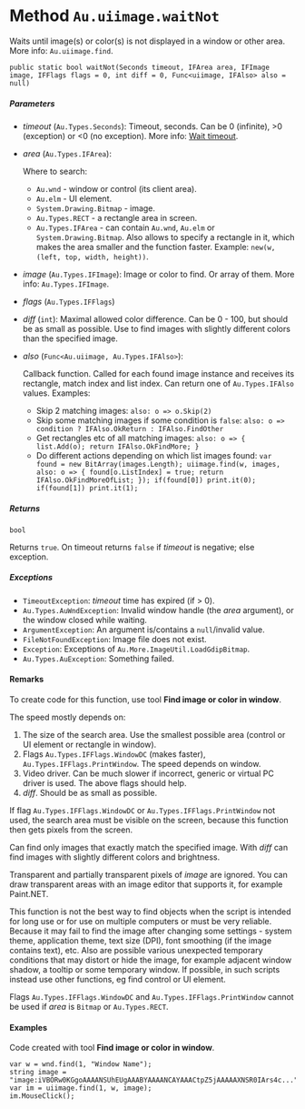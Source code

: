# Method `Au.uiimage.waitNot`

Waits until image(s) or color(s) is not displayed in a window or other area. More info: `Au.uiimage.find`.

```
public static bool waitNot(Seconds timeout, IFArea area, IFImage image, IFFlags flags = 0, int diff = 0, Func<uiimage, IFAlso> also = null)
```

##### Parameters

- *timeout*  (`Au.Types.Seconds`):
    Timeout, seconds. Can be 0 (infinite), >0 (exception) or \<0 (no exception). More info: [Wait timeout](../articles/Wait%20timeout.html).
- *area*  (`Au.Types.IFArea`):

    Where to search:

    - `Au.wnd` - window or control (its client area).
    - `Au.elm` - UI element.
    - `System.Drawing.Bitmap` - image.
    - `Au.Types.RECT` - a rectangle area in screen.
    - `Au.Types.IFArea` - can contain `Au.wnd`, `Au.elm` or `System.Drawing.Bitmap`. Also allows to specify a rectangle in it, which makes the area smaller and the function faster. Example: `new(w, (left, top, width, height))`.
- *image*  (`Au.Types.IFImage`):
    Image or color to find. Or array of them. More info: `Au.Types.IFImage`.
- *flags*  (`Au.Types.IFFlags`)
- *diff*  (`int`):
    Maximal allowed color difference. Can be 0 - 100, but should be as small as possible. Use to find images with slightly different colors than the specified image.
- *also*  (`Func<Au.uiimage, Au.Types.IFAlso>`):

    Callback function. Called for each found image instance and receives its rectangle, match index and list index. Can return one of `Au.Types.IFAlso` values. 
Examples:

    - Skip 2 matching images: `also: o => o.Skip(2)`
    - Skip some matching images if some condition is `false`: `also: o => condition ? IFAlso.OkReturn : IFAlso.FindOther`
    - Get rectangles etc of all matching images: `also: o => { list.Add(o); return IFAlso.OkFindMore; }`
    - Do different actions depending on which list images found: `var found = new BitArray(images.Length); uiimage.find(w, images, also: o => { found[o.ListIndex] = true; return IFAlso.OkFindMoreOfList; }); if(found[0]) print.it(0); if(found[1]) print.it(1);`

##### Returns

`bool`

Returns `true`. On timeout returns `false` if *timeout* is negative; else exception.

##### Exceptions

- `TimeoutException`:
    *timeout* time has expired (if > 0).
- `Au.Types.AuWndException`:
    Invalid window handle (the *area* argument), or the window closed while waiting.
- `ArgumentException`:
    An argument is/contains a `null`/invalid value.
- `FileNotFoundException`:
    Image file does not exist.
- `Exception`:
    Exceptions of `Au.More.ImageUtil.LoadGdipBitmap`.
- `Au.Types.AuException`:
    Something failed.

#### Remarks

To create code for this function, use tool **Find image or color in window**.

The speed mostly depends on:

1. The size of the search area. Use the smallest possible area (control or UI element or rectangle in window).
2. Flags `Au.Types.IFFlags.WindowDC` (makes faster), `Au.Types.IFFlags.PrintWindow`. The speed depends on window.
3. Video driver. Can be much slower if incorrect, generic or virtual PC driver is used. The above flags should help.
4. *diff*. Should be as small as possible.

If flag `Au.Types.IFFlags.WindowDC` or `Au.Types.IFFlags.PrintWindow` not used, the search area must be visible on the screen, because this function then gets pixels from the screen.

Can find only images that exactly match the specified image. With *diff* can find images with slightly different colors and brightness.

Transparent and partially transparent pixels of *image* are ignored. You can draw transparent areas with an image editor that supports it, for example Paint.NET.

This function is not the best way to find objects when the script is intended for long use or for use on multiple computers or must be very reliable. Because it may fail to find the image after changing some settings - system theme, application theme, text size (DPI), font smoothing (if the image contains text), etc. Also are possible various unexpected temporary conditions that may distort or hide the image, for example adjacent window shadow, a tooltip or some temporary window. If possible, in such scripts instead use other functions, eg find control or UI element.

Flags `Au.Types.IFFlags.WindowDC` and `Au.Types.IFFlags.PrintWindow` cannot be used if *area* is `Bitmap` or `Au.Types.RECT`.

#### Examples

Code created with tool **Find image or color in window**.

```
var w = wnd.find(1, "Window Name");
string image = "image:iVBORw0KGgoAAAANSUhEUgAAABYAAAANCAYAAACtpZ5jAAAAAXNSR0IArs4c...";
var im = uiimage.find(1, w, image);
im.MouseClick();
```